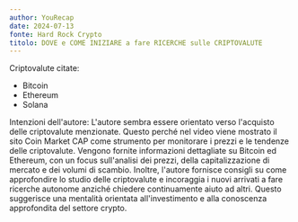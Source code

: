 ```yaml
---
author: YouRecap
date: 2024-07-13
fonte: Hard Rock Crypto
titolo: DOVE e COME INIZIARE a fare RICERCHE sulle CRIPTOVALUTE
---
```


Criptovalute citate:
- Bitcoin
- Ethereum
- Solana

Intenzioni dell'autore:
L'autore sembra essere orientato verso l'acquisto delle criptovalute menzionate. Questo perché nel video viene mostrato il sito Coin Market CAP come strumento per monitorare i prezzi e le tendenze delle criptovalute. Vengono fornite informazioni dettagliate su Bitcoin ed Ethereum, con un focus sull'analisi dei prezzi, della capitalizzazione di mercato e dei volumi di scambio. Inoltre, l'autore fornisce consigli su come approfondire lo studio delle criptovalute e incoraggia i nuovi arrivati a fare ricerche autonome anziché chiedere continuamente aiuto ad altri. Questo suggerisce una mentalità orientata all'investimento e alla conoscenza approfondita del settore crypto.
